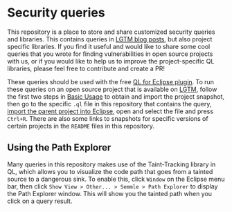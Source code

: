 # Security queries

This repository is a place to store and share customized security queries and libraries. This contains queries in [LGTM blog posts](https://lgtm.com/blog), but also project specific libraries. If you find it useful and would like to share some cool queries that you wrote for finding vulnerabilities in open source projects with us, or if you would like to help us to improve the project-specific QL libraries, please feel free to contribute and create a PR!

These queries should be used with the free [QL for Eclipse plugin](https://help.semmle.com/ql-for-eclipse/Content/WebHelp/home-page.html). To run these queries on an open source project that is available on [LGTM](https://lgtm.com), follow the first two steps in [Basic Usage](https://help.semmle.com/ql-for-eclipse/Content/WebHelp/basic-usage.html) to obtain and import the project snapshot, then go to the specific `.ql` file in this repository that contains the query, [import the parent project into Eclipse](https://help.semmle.com/ql-for-eclipse/Content/WebHelp/import-ql-project.html), open and select the file and press `Ctrl+R`. There are also some links to snapshots for specific versions of certain projects in the `README` files in this repository.

## Using the Path Explorer

Many queries in this repository makes use of the Taint-Tracking library in QL, which allows you to visualize the code path that goes from a tainted source to a dangerous sink. To enable this, click `Window` on the Eclipse menu bar, then click `Show View > Other... > Semmle > Path Explorer` to display the Path Explorer window. This will show you the tainted path when you click on a query result.


